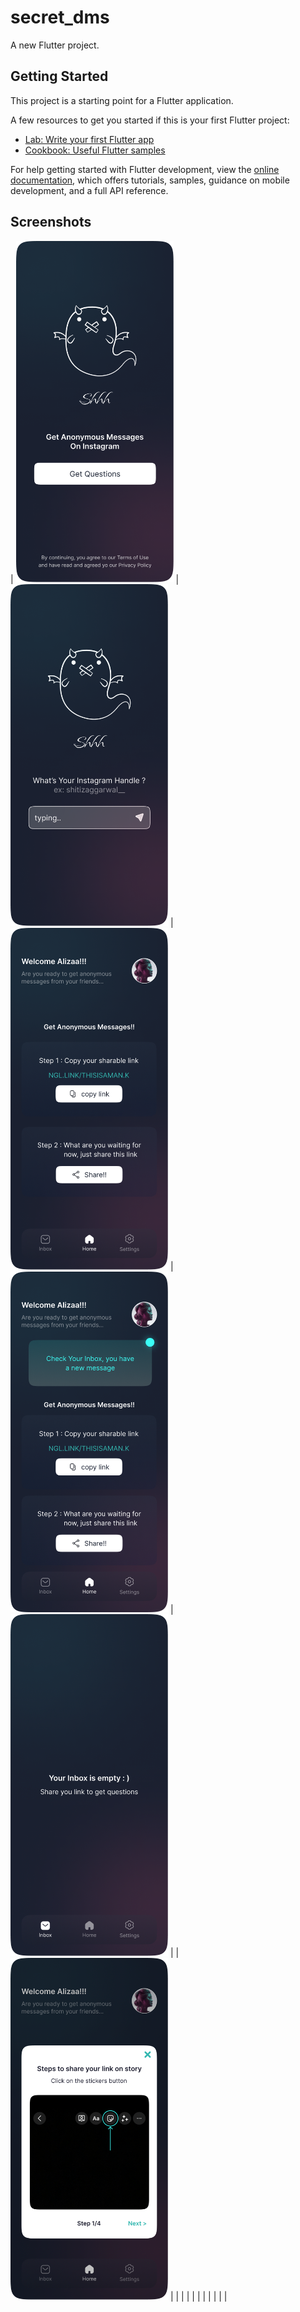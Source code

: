 # secret_dms

A new Flutter project.

## Getting Started

This project is a starting point for a Flutter application.

A few resources to get you started if this is your first Flutter project:

- [Lab: Write your first Flutter app](https://docs.flutter.dev/get-started/codelab)
- [Cookbook: Useful Flutter samples](https://docs.flutter.dev/cookbook)

For help getting started with Flutter development, view the
[online documentation](https://docs.flutter.dev/), which offers tutorials,
samples, guidance on mobile development, and a full API reference.

## Screenshots


| <img src='./public/images/1.png' style="width:50%"></img>  | <img src='./public/images/2.png' style="width:50%"></img>   |  <img src='./public/images/3a.png' style="width:50%"></img>  | <img src='./public/images/3b.png' style="width:50%"></img>   | <img src='./public/images/4.png' style="width:50%"></img>   |
|  <img src='./public/images/5.png' style="width:50%"></img>  |   |   |   |   |
|   |   |   |   |   |